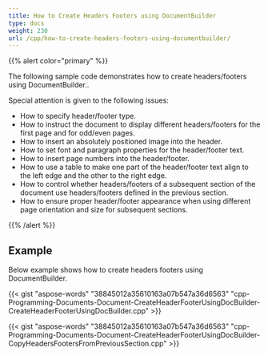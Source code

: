 ```yaml
---
title: How to Create Headers Footers using DocumentBuilder
type: docs
weight: 230
url: /cpp/how-to-create-headers-footers-using-documentbuilder/
---
```


{{% alert color="primary" %}} 

The following sample code demonstrates how to create headers/footers using DocumentBuilder..

Special attention is given to the following issues:

- How to specify header/footer type.
- How to instruct the document to display different headers/footers for the first page and for odd/even pages.
- How to insert an absolutely positioned image into the header.
- How to set font and paragraph properties for the header/footer text.
- How to insert page numbers into the header/footer.
- How to use a table to make one part of the header/footer text align to the left edge and the other to the right edge.
- How to control whether headers/footers of a subsequent section of the document use headers/footers defined in the previous section.
- How to ensure proper header/footer appearance when using different page orientation and size for subsequent sections.

{{% /alert %}} 

## **Example**

Below example shows how to create headers footers using DocumentBuilder.

{{< gist "aspose-words" "38845012a35610163a07b547a36d6563" "cpp-Programming-Documents-Document-CreateHeaderFooterUsingDocBuilder-CreateHeaderFooterUsingDocBuilder.cpp" >}}

{{< gist "aspose-words" "38845012a35610163a07b547a36d6563" "cpp-Programming-Documents-Document-CreateHeaderFooterUsingDocBuilder-CopyHeadersFootersFromPreviousSection.cpp" >}}
